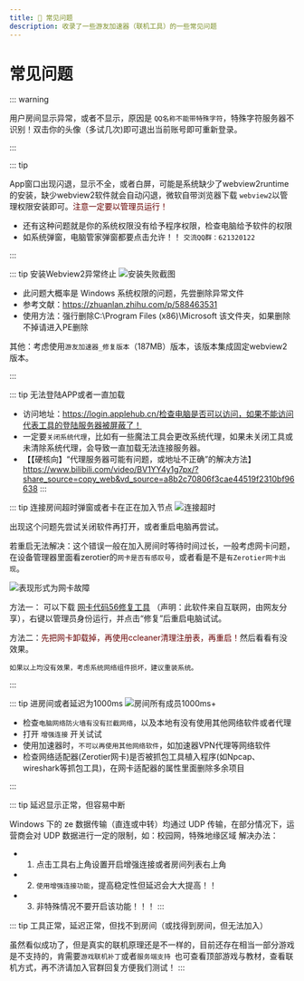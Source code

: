 ```yaml
---
title: 💫 常见问题
description: 收录了一些游友加速器（联机工具）的一些常见问题
---
```

# 常见问题 

::: warning

用户房间显示异常，或者不显示，原因是 `QQ名称不能带特殊字符`，特殊字符服务器不识别！双击你的头像（多试几次)即可退出当前账号即可重新登录。

:::

::: tip

App窗口出现闪退，显示不全，或者白屏，可能是系统缺少了webview2runtime的安装，缺少webview2软件就会自动闪退，微软自带浏览器下载 `webview2`以管理权限安装即可。<font color="#660000">注意一定要以管理员运行！</font>

- 还有这种问题就是你的系统权限没有给予程序权限，检查电脑给予软件的权限
- 如系统弹窗，电脑管家弹窗都要点击允许！！
  `交流QQ群：621320122`

:::

::: tip 安装Webview2异常终止
![安装失败截图](https://img.katomegumi.net/file/2ec992c204384ee07e746.jpg)

- 此问题大概率是 Windows 系统权限的问题，先尝删除异常文件
- 参考文献：https://zhuanlan.zhihu.com/p/588463531
- 使用方法：强行删除C:\Program Files (x86)\Microsoft 该文件夹，如果删除不掉请进入PE删除

其他：考虑使用`游友加速器_修复版本`（187MB）版本，该版本集成固定webview2版本。

:::

::: tip 无法登陆APP或者一直加载


- 访问地址：https://login.applehub.cn/检查电脑是否可以访问，如果不能访问代表工具的登陆服务器被屏蔽了！
- 一定要`关闭系统代理`，比如有一些魔法工具会更改系统代理，如果未关闭工具或未清除系统代理，会导致一直加载无法连接服务器。
- 【【硬核向】“代理服务器可能有问题，或地址不正确”的解决方法】 https://www.bilibili.com/video/BV1YY4y1g7px/?share_source=copy_web&vd_source=a8b2c70806f3cae44519f2310bf96638
:::

::: tip 连接房间超时弹窗或者卡在正在加入节点
![连接超时](https://img.katomegumi.net/file/ff311bf118f3849a0ca1a.jpg)

出现这个问题先尝试关闭软件再打开，或者重启电脑再尝试。

若重启无法解决：这个错误一般在加入房间时等待时间过长，一般考虑网卡问题，在设备管理器里面看zerotier的`网卡是否有感叹号`，或者看是不是`有Zerotier网卡出现`。

![表现形式为网卡故障](https://img.katomegumi.net/file/03a2040a00e2dea3830d2.png)

方法一：    可以下载 [网卡代码56修复工具](https://cn-sy1.rains3.com/accelerator/tools/%E7%BD%91%E5%8D%A1%E4%BB%A3%E7%A0%8156%E4%BF%AE%E5%A4%8D%E5%B7%A5%E5%85%B7.exe) （声明：此软件来自互联网，由网友分享），右键以管理员身份运行，并点击“修复”后重启电脑试试。

方法二：<font color="#660000">先把网卡卸载掉，再使用ccleaner清理注册表，再重启！</font>然后看看有没效果。



`如果以上均没有效果，考虑系统网络组件损坏，建议重装系统。`

:::

::: tip 进房间或者延迟为1000ms
![房间所有成员1000ms+](https://img.katomegumi.net/file/d0c412163395e384bc969.jpg)

- 检查`电脑网络防火墙有没有拦截网络`，以及本地有没有使用其他网络软件或者代理
- 打开 `增强连接` 开关试试
- 使用加速器时，`不可以再使用其他网络软件`，如加速器VPN代理等网络软件
- 检查网络适配器(Zerotier网卡)是否被抓包工具植入程序(如Npcap、wireshark等抓包工具)，在网卡适配器的属性里面删除多余项目


:::


::: tip 延迟显示正常，但容易中断

Windows 下的 ze 数据传输（直连或中转）均通过 UDP 传输，在部分情况下，运营商会对 UDP 数据进行一定的限制，如：校园网，特殊地缘区域
解决办法：

- 1. 点击工具右上角设置开启增强连接或者房间列表右上角
- 2. `使用增强连接功能`，提高稳定性但延迟会大大提高！！
- 3. 非特殊情况不要开启该功能！！！
:::

::: tip 工具正常，延迟正常，但找不到房间（或找得到房间，但无法加入）

虽然看似成功了，但是真实的联机原理还是不一样的，目前还存在相当一部分游戏是不支持的，肯需要`游戏联机补丁`或者`服务端支持
`也可查看顶部游戏与教材，查看联机方式，再不济请加入官群回复方便我们测试！
:::
